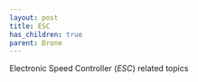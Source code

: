 ```yaml
---
layout: post
title: ESC
has_children: true
parent: Drone
---
```


Electronic Speed Controller (_ESC_) related topics
